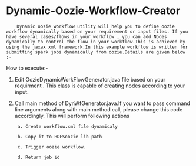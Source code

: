 # Dynamic-Oozie-Workflow-Creator

        Dynamic oozie workflow utility will help you to define oozie workflow dynamically based on your requirement or input files. If you have several cases/flows in your workflow , you can add Nodes dynamically to control the flow in your workflow.This is achieved by using the jaxax xml framework.In this example workflow is written for submitting spark jobs dynamically from oozie.Details are given below :- 

How to execute:- 

1. Edit OozieDynamicWorkFlowGenerator.java file based on your requirment . This class is capable of creating nodes according to your input.

2. Call main  method of DynWfGenerator.java.If you want to pass command line arguments along with main method call, please change this code accordingly. This will perform following actions

        a. Create workflow.xml file dynamicaly

        b. Copy it to HDFSoozie lib path

        c. Trigger oozie workflow.

        d. Return job id 
 
 
 
